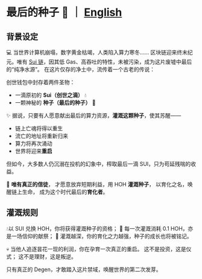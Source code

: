# 最后的种子 🌱 ｜ [English](https://github.com/404ll/Mutre3/blob/main/README.md)

## 背景设定

💻 当世界计算机崩塌，数字黄金枯竭，人类陷入算力寒冬……
区块链迎来终末纪元。唯有 [Sui 链](https://sui.io/)，因其低 Gas、高吞吐的特性，未被污染，成为这片废墟中最后的“纯净水源”。
在这片仅存的净土中，流传着一个古老的传说：

创世钱包中封存着两件圣物：

* 一滴原初的 **Sui（创世之滴）** 💧
* 一颗神秘的 **种子（最后的种子）** 🌱

✨ 据说，只要有人愿意献出最后的算力资源，**灌溉这颗种子**，使其苏醒——

* 链上亡魂将得以重生
* 流亡的地址将重新归来
* 算力将再次涌动
* 世界将迎来**重启**

但如今，大多数人仍沉溺在投机的幻象中，榨取最后一滴 SUI，只为苟延残喘的收益。

🙏 **唯有真正的信徒**，
才愿意放弃短期利益，用 HOH **灌溉种子**，
以育化之名，唤醒链上生命，
成为这个时代最后的**育化者**。

## 灌溉规则
💧以 SUI 兑换 HOH，你将获得灌溉种子的资格；
🪷 每一次灌溉消耗 0.1 HOH，亦是一场信仰的献祭；
🌿 灌溉越深，你的育化之力越强，种子的成长也将被铭记。

💀 当他人追逐昙花一现的利润，你在孕育一次真正的重启。
这不是投资，这是仪式；
这不是理财，这是叛逆。

只有真正的 Degen，才敢踏入这片禁域，唤醒世界的第二次发芽。
